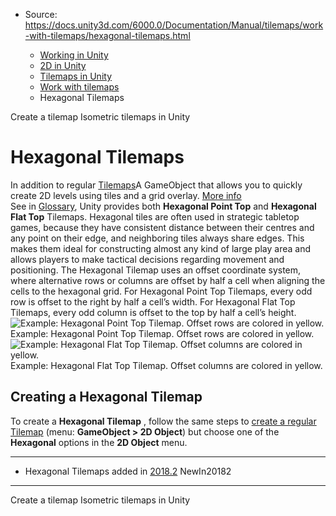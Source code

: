* Source: https://docs.unity3d.com/6000.0/Documentation/Manual/tilemaps/work-with-tilemaps/hexagonal-tilemaps.html

  * [Working in Unity](https://docs.unity3d.com/6000.0/Documentation/Manual/working-in-unity.html)
  * [2D in Unity](https://docs.unity3d.com/6000.0/Documentation/Manual/Unity2D.html)
  * [Tilemaps in Unity](https://docs.unity3d.com/6000.0/Documentation/Manual/tilemaps/tilemaps-landing.html)
  * [Work with tilemaps](https://docs.unity3d.com/6000.0/Documentation/Manual/tilemaps/work-with-tilemaps/work-with-tilemaps-landing.html)
  * Hexagonal Tilemaps


[](https://docs.unity3d.com/6000.0/Documentation/Manual/tilemaps/work-with-tilemaps/create-tilemap.html)
Create a tilemap
[](https://docs.unity3d.com/6000.0/Documentation/Manual/tilemaps/work-with-tilemaps/isometric-tilemaps/isometric-tilemap-landing.html)
Isometric tilemaps in Unity
# Hexagonal Tilemaps
In addition to regular [Tilemaps](https://docs.unity3d.com/6000.0/Documentation/Manual/tilemaps/work-with-tilemaps/tilemap-reference.html)A GameObject that allows you to quickly create 2D levels using tiles and a grid overlay. [More info](https://docs.unity3d.com/6000.0/Documentation/Manual/tilemaps/work-with-tilemaps/tilemap-reference.html)  
See in [Glossary](https://docs.unity3d.com/6000.0/Documentation/Manual/Glossary.html#Tilemap), Unity provides both **Hexagonal Point Top** and **Hexagonal Flat Top** Tilemaps. Hexagonal tiles are often used in strategic tabletop games, because they have consistent distance between their centres and any point on their edge, and neighboring tiles always share edges. This makes them ideal for constructing almost any kind of large play area and allows players to make tactical decisions regarding movement and positioning.
The Hexagonal Tilemap uses an offset coordinate system, where alternative rows or columns are offset by half a cell when aligning the cells to the hexagonal grid. For Hexagonal Point Top Tilemaps, every odd row is offset to the right by half a cell’s width. For Hexagonal Flat Top Tilemaps, every odd column is offset to the top by half a cell’s height.
![Example: Hexagonal Point Top Tilemap. Offset rows are colored in yellow.](https://docs.unity3d.com/6000.0/Documentation/uploads/Main/hex-tilemap-pointtop-offset.png) Example: Hexagonal Point Top Tilemap. Offset rows are colored in yellow. ![Example: Hexagonal Flat Top Tilemap. Offset columns are colored in yellow.](https://docs.unity3d.com/6000.0/Documentation/uploads/Main/hex-tilemap-flattop-offset.png) Example: Hexagonal Flat Top Tilemap. Offset columns are colored in yellow.
## Creating a Hexagonal Tilemap
To create a **Hexagonal Tilemap** , follow the same steps to [create a regular Tilemap](https://docs.unity3d.com/6000.0/Documentation/Manual/tilemaps/work-with-tilemaps/create-tilemap.html) (menu: **GameObject > 2D Object**) but choose one of the **Hexagonal** options in the **2D Object** menu.
* * *
  * Hexagonal Tilemaps added in [2018.2](https://docs.unity3d.com/2018.2/Documentation/Manual/30_search.html?q=newin20182) NewIn20182


* * *
[](https://docs.unity3d.com/6000.0/Documentation/Manual/tilemaps/work-with-tilemaps/create-tilemap.html)
Create a tilemap
[](https://docs.unity3d.com/6000.0/Documentation/Manual/tilemaps/work-with-tilemaps/isometric-tilemaps/isometric-tilemap-landing.html)
Isometric tilemaps in Unity
